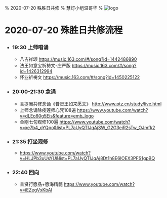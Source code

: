 % 2020-07-20 殊胜日共修
% 慧灯小组温哥华
% ![logo](https://www.huidengvan.com/huideng.jpg)

# 2020-07-20 殊胜日共修流程

- ### 19:30 上师唱诵

  - 八吉祥颂 <https://music.163.com/#/song?id=1442486890>
  - 法王如意宝祈祷文-庄严版 <https://music.163.com/#/song?id=1426312994>
  - 怀业祈祷文 <https://music.163.com/#/song?id=1450225122>

- ### 20:00-21:30 念诵

  * 菩提洲共修念诵《普贤王如来愿文》 <http://www.ptz.cn/study/live.html>
  * 上师念诵除疫莲师心咒108遍 <https://www.youtube.com/watch?v=dLEo60g5Eis&feature=emb_logo>
  * 金刚七句观修100遍 <https://www.youtube.com/watch?v=xe7b4_oYQpo&list=PL7aUyQTIJqAjSW_G2G3eiR2sTw_OJmfk2>

- ### 21:35 打坐观修

  * <https://www.youtube.com/watch?v=HLJPb3uUsYU&list=PL7aUyQTIJqAj8Dt1h8E6IOEX3PFS1gpBQ>

- ### 22:40 回向

  * 普贤行愿品+愿海精髓 <https://www.youtube.com/watch?v=iEZegVxKbAI>
